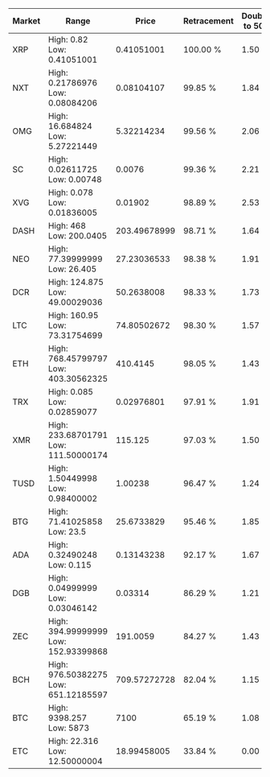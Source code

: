 | Market | Range | Price| Retracement | Doubles to 50% |
| --- | --- | --- | --- | --- |
| XRP | High: 0.82<br />Low: 0.41051001 | 0.41051001 | 100.00 % | 1.50 |
| NXT | High: 0.21786976<br />Low: 0.08084206 | 0.08104107 | 99.85 % | 1.84 |
| OMG | High: 16.684824<br />Low: 5.27221449 | 5.32214234 | 99.56 % | 2.06 |
| SC | High: 0.02611725<br />Low: 0.00748 | 0.0076 | 99.36 % | 2.21 |
| XVG | High: 0.078<br />Low: 0.01836005 | 0.01902 | 98.89 % | 2.53 |
| DASH | High: 468<br />Low: 200.0405 | 203.49678999 | 98.71 % | 1.64 |
| NEO | High: 77.39999999<br />Low: 26.405 | 27.23036533 | 98.38 % | 1.91 |
| DCR | High: 124.875<br />Low: 49.00029036 | 50.2638008 | 98.33 % | 1.73 |
| LTC | High: 160.95<br />Low: 73.31754699 | 74.80502672 | 98.30 % | 1.57 |
| ETH | High: 768.45799797<br />Low: 403.30562325 | 410.4145 | 98.05 % | 1.43 |
| TRX | High: 0.085<br />Low: 0.02859077 | 0.02976801 | 97.91 % | 1.91 |
| XMR | High: 233.68701791<br />Low: 111.50000174 | 115.125 | 97.03 % | 1.50 |
| TUSD | High: 1.50449998<br />Low: 0.98400002 | 1.00238 | 96.47 % | 1.24 |
| BTG | High: 71.41025858<br />Low: 23.5 | 25.6733829 | 95.46 % | 1.85 |
| ADA | High: 0.32490248<br />Low: 0.115 | 0.13143238 | 92.17 % | 1.67 |
| DGB | High: 0.04999999<br />Low: 0.03046142 | 0.03314 | 86.29 % | 1.21 |
| ZEC | High: 394.99999999<br />Low: 152.93399868 | 191.0059 | 84.27 % | 1.43 |
| BCH | High: 976.50382275<br />Low: 651.12185597 | 709.57272728 | 82.04 % | 1.15 |
| BTC | High: 9398.257<br />Low: 5873 | 7100 | 65.19 % | 1.08 |
| ETC | High: 22.316<br />Low: 12.50000004 | 18.99458005 | 33.84 % | 0.00 |
